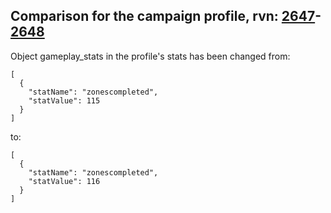 ## Comparison for the campaign profile, rvn: [2647](https://github.com/PRO100KatYT/FortniteProfileRevisions/tree/main/profiles/campaign/2647%20campaign.json)-[2648](https://github.com/PRO100KatYT/FortniteProfileRevisions/tree/main/profiles/campaign/2648%20campaign.json)

Object gameplay_stats in the profile's stats has been changed from:

```
[
  {
    "statName": "zonescompleted",
    "statValue": 115
  }
]
```

to:

```
[
  {
    "statName": "zonescompleted",
    "statValue": 116
  }
]
```

<br><br>
